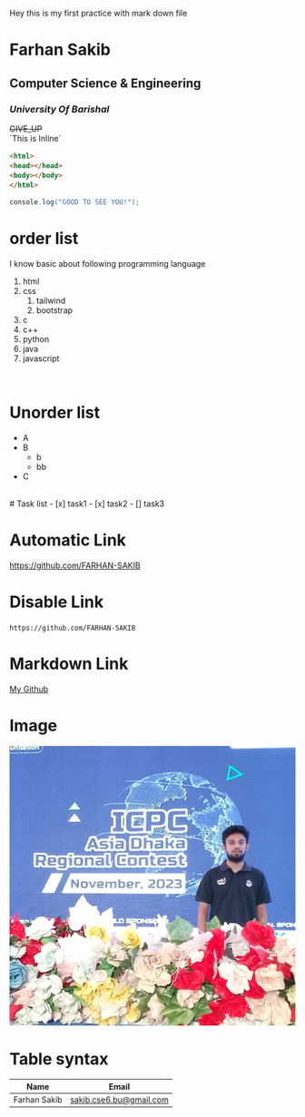 <!--mark-down-->
Hey this is my first practice with mark down file</br>
<h1> Farhan Sakib</h1>
<h2>Computer Science & Engineering</h2>
<h3><i> University Of Barishal</i></h3>
<del>GIVE_UP</del> </br>
`This is Inline`</br>

```html
<html>
<head></head>
<body></body>
</html>
```
```java script
console.log("GOOD TO SEE YOU!");
```
# order list
I know basic about following programming language<br>
1. html
1. css
    1. tailwind
    1. bootstrap
1. c
1. c++
1. python
1. java
1. javascript
<br>

# Unorder list
- A
- B
  - b
  - bb
- C
<br>
# Task list
- [x] task1
- [x] task2
- [] task3

# Automatic Link
https://github.com/FARHAN-SAKIB
# Disable Link
`https://github.com/FARHAN-SAKIB`
 # Markdown Link
[My Github](https://github.com/FARHAN-SAKIB)
# Image
![Farhan Sakib](farhan.jpg)

# Table syntax
| Name | Email |
| ----- | ------ |
| Farhan Sakib | sakib.cse6.bu@gmail.com |
